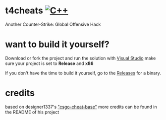 # t4cheats [![C++](https://img.shields.io/badge/language-C%2B%2B-%23f34b7d.svg)](https://en.wikipedia.org/wiki/C%2B%2B)
Another Counter-Strike: Global Offensive Hack

# want to build it yourself?
Download or fork the project and run the solution with [Visual Studio](https://visualstudio.microsoft.com/)
make sure your project is set to **Release** and **x86**

If you don't have the time to build it yourself, go to the [Releases](https://github.com/T4zzuu/t4cheats/releases) for a binary.

# credits
based on designer1337's ["csgo-cheat-base"](https://github.com/designer1337/csgo-cheat-base)
more credits can be found in the README of his project
